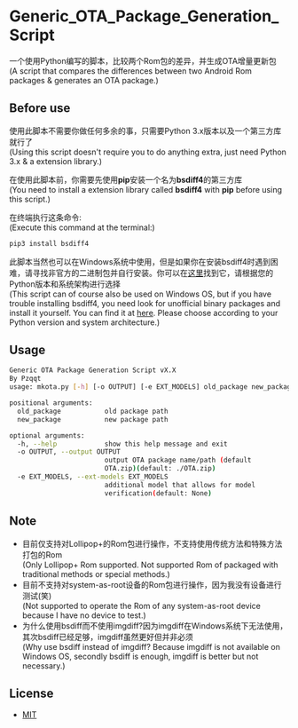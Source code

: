 # Generic_OTA_Package_Generation_Script

一个使用Python编写的脚本，比较两个Rom包的差异，并生成OTA增量更新包<br>
(A script that compares the differences between two Android Rom packages &amp; generates an OTA package.)

## Before use

使用此脚本不需要你做任何多余的事，只需要Python 3.x版本以及一个第三方库就行了<br>
(Using this script doesn't require you to do anything extra, just need Python 3.x & a extension library.)

在使用此脚本前，你需要先使用**pip**安装一个名为**bsdiff4**的第三方库<br>
(You need to install a extension library called **bsdiff4** with **pip** before using this script.)

在终端执行这条命令:<br>
(Execute this command at the terminal:)

```sh
pip3 install bsdiff4
```

此脚本当然也可以在Windows系统中使用，但是如果你在安装bsdiff4时遇到困难，请寻找非官方的二进制包并自行安装。你可以在<a href="https://www.lfd.uci.edu/~gohlke/pythonlibs/#bsdiff4">这里</a>找到它，请根据您的Python版本和系统架构进行选择<br>
(This script can of course also be used on Windows OS, but if you have trouble installing bsdiff4, you need look for unofficial binary packages and install it yourself. You can find it at <a href="https://www.lfd.uci.edu/~gohlke/pythonlibs/#bsdiff4">here</a>. Please choose according to your Python version and system architecture.)

## Usage

```sh
Generic OTA Package Generation Script vX.X
By Pzqqt
usage: mkota.py [-h] [-o OUTPUT] [-e EXT_MODELS] old_package new_package

positional arguments:
  old_package           old package path
  new_package           new package path

optional arguments:
  -h, --help            show this help message and exit
  -o OUTPUT, --output OUTPUT
                        output OTA package name/path (default
                        OTA.zip)(default: ./OTA.zip)
  -e EXT_MODELS, --ext-models EXT_MODELS
                        additional model that allows for model
                        verification(default: None)
```

## Note

- 目前仅支持对Lollipop+的Rom包进行操作，不支持使用传统方法和特殊方法打包的Rom<br>
(Only Lollipop+ Rom supported. Not supported Rom of packaged with traditional methods or special methods.)
- 目前不支持对system-as-root设备的Rom包进行操作，因为我没有设备进行测试(笑)<br>
(Not supported to operate the Rom of any system-as-root device because I have no device to test.)
- 为什么使用bsdiff而不使用imgdiff?因为imgdiff在Windows系统下无法使用，其次bsdiff已经足够，imgdiff虽然更好但并非必须<br>
(Why use bsdiff instead of imgdiff? Because imgdiff is not available on Windows OS, secondly bsdiff is enough, imgdiff is better but not necessary.)

## License
- <a href="https://opensource.org/licenses/MIT">MIT</a>
